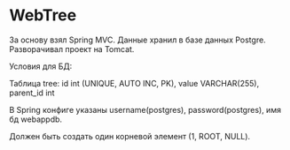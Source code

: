 # WebTree

За основу взял Spring MVC. Данные хранил в базе данных Postgre. Разворачивал проект на Tomcat.

Условия для БД:

Таблица tree:
id int (UNIQUE, AUTO INC, PK),
value VARCHAR(255),
parent_id int

В Spring конфиге указаны username(postgres), password(postgres), имя бд webappdb.

Должен быть создать один корневой элемент (1, ROOT, NULL).
